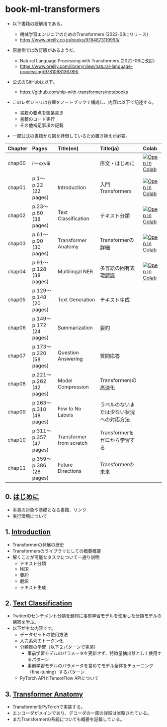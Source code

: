 # book-ml-transformers

- 以下書籍の読解用である。
  - 機械学習エンジニアのためのTransformers (2022-08にリリース)
  - https://www.oreilly.co.jp/books/9784873119953/

- 原書側では改訂版があるようだ。
  - Natural Language Processing with Transformers (2022-06に改訂)
  - https://www.oreilly.com/library/view/natural-language-processing/9781098136789/

- 公式のGitHubは以下。
  - https://github.com/nlp-with-transformers/notebooks

- このレポジトリは各章をノートブックで構成し、内容は以下で記述する。
  - 書籍の要点を箇条書き
  - 書籍のコード実行
  - その他補足事項の記載

- 一部公式の書籍から図を拝借しているため置き換えが必要。

|Chapter|Pages|Title(en)|Title(ja)|Colab|
|:---|:---|:---|:---|:---|
|chap00|i～xxviii               |                        |序文・はじめに                          |<a href="https://colab.research.google.com/github/nokomoro3/book-ml-transformers/blob/main/ml-transformers-chap00.ipynb" target="_parent"><img src="https://colab.research.google.com/assets/colab-badge.svg" alt="Open In Colab"/></a>|
|chap01|p.1～p.22 (22 pages)    |Introduction            |入門Transformers                        |<a href="https://colab.research.google.com/github/nokomoro3/book-ml-transformers/blob/main/ml-transformers-chap01-introduction.ipynb" target="_parent"><img src="https://colab.research.google.com/assets/colab-badge.svg" alt="Open In Colab"/></a>|
|chap02|p.23～p.60 (38 pages)   |Text Classification     |テキスト分類                            |<a href="https://colab.research.google.com/github/nokomoro3/book-ml-transformers/blob/main/ml-transformers-chap02-text-classification.ipynb" target="_parent"><img src="https://colab.research.google.com/assets/colab-badge.svg" alt="Open In Colab"/></a>|
|chap03|p.61～p.90 (30 pages)   |Transformer Anatomy     |Transformerの詳細                       |<a href="https://colab.research.google.com/github/nokomoro3/book-ml-transformers/blob/main/ml-transformers-chap03-transformer-anatomy.ipynb" target="_parent"><img src="https://colab.research.google.com/assets/colab-badge.svg" alt="Open In Colab"/></a>|
|chap04|p.91～p.128 (38 pages)  |Multilingal NER         |多言語の固有表現認識                    |<a href="https://colab.research.google.com/github/nokomoro3/book-ml-transformers/blob/main/ml-transformers-chap04-multilingal-ner.ipynb" target="_parent"><img src="https://colab.research.google.com/assets/colab-badge.svg" alt="Open In Colab"/></a>|
|chap05|p.129～p.148 (20 pages) |Text Generation         |テキスト生成                            ||
|chap06|p.149～p.172 (24 pages) |Summarization           |要約                                    ||
|chap07|p.173～p.220 (58 pages) |Question Answering      |質問応答                                ||
|chap08|p.221～p.262 (42 pages) |Model Compression       |Transformersの高速化                    ||
|chap09|p.263～p.310 (48 pages) |Few to No Labels        |ラベルのないまたは少ない状況への対応方法||
|chap10|p.311～p.357 (47 pages) |Transformer from scratch|Transformerをゼロから学習する           ||
|chap11|p.359～p.386 (28 pages) |Future Directions       |Transformerの未来                       ||

## 0. [はじめに](ml-transformers-chap00.ipynb)

- 本書の対象や基礎となる書籍、リンク
- 実行環境について

## 1. [Introduction](ml-transformers-chap01-introduction.ipynb)

- Transformerの発展の歴史
- Transformersのライブラリとしての概要概要
- 解くことが可能なタスクについて一通り説明
  - テキスト分類
  - NER
  - 要約
  - 翻訳
  - テキスト生成

## 2. [Text Classification](ml-transformers-chap02-text-classification.ipynb)

- Twitterのセンチメント分類を題材に事前学習モデルを使用した分類モデルの構築を学ぶ。
- 以下が主な内容です。
  - データセットの使用方法
  - 入力系列のトークン化
  - 分類器の学習（以下２パターンで実施）
    - 事前学習モデルのパラメータを更新せず、特徴量抽出器として使用するパターン
    - 事前学習モデルのパラメータを含めてモデル全体をチューニング（fine-tuning）するパターン
  - PyTorch APIとTensorFlow APIについて

## 3. [Transformer Anatomy](ml-transformers-chap03-transformer-anatomy.ipynb)

- TransformerをPyTorchで実装する。
- エンコーダがメインであり、デコーダの一部の詳細は省略されている。
- またTransformerの系統についても概要を記載している。
